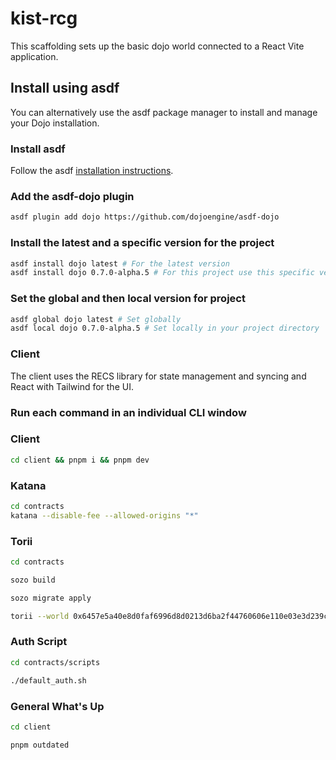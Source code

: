 # kist-rcg

This scaffolding sets up the basic dojo world connected to a React Vite application.

## Install using asdf

You can alternatively use the asdf package manager to install and manage your Dojo installation.

### Install asdf

Follow the asdf [installation instructions](https://asdf-vm.com/guide/getting-started.html).

### Add the asdf-dojo plugin

```bash
asdf plugin add dojo https://github.com/dojoengine/asdf-dojo
```

### Install the latest and a specific version for the project

```bash
asdf install dojo latest # For the latest version
asdf install dojo 0.7.0-alpha.5 # For this project use this specific version
```

### Set the global and then local version for project

```bash
asdf global dojo latest # Set globally
asdf local dojo 0.7.0-alpha.5 # Set locally in your project directory
```

### Client

The client uses the RECS library for state management and syncing and React with Tailwind for the UI.

### Run each command in an individual CLI window

### Client

```bash
cd client && pnpm i && pnpm dev
```

### Katana

```bash
cd contracts
katana --disable-fee --allowed-origins "*"
```

### Torii

```bash
cd contracts

sozo build

sozo migrate apply

torii --world 0x6457e5a40e8d0faf6996d8d0213d6ba2f44760606e110e03e3d239c5f769e87 --allowed-origins "*"
```

### Auth Script

```bash
cd contracts/scripts

./default_auth.sh
```

### General What's Up

```bash
cd client

pnpm outdated
```
